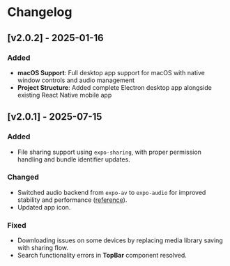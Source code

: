 # Changelog

## [v2.0.2] - 2025-01-16

### Added
- **macOS Support**: Full desktop app support for macOS with native window controls and audio management
- **Project Structure**: Added complete Electron desktop app alongside existing React Native mobile app

## [v2.0.1] - 2025-07-15

### Added
- File sharing support using `expo-sharing`, with proper permission handling and bundle identifier updates.

### Changed
- Switched audio backend from `expo-av` to `expo-audio` for improved stability and performance ([reference](https://www.reddit.com/r/reactnative/comments/1lzpqrl/comment/n34j1k8/)).
- Updated app icon.

### Fixed
- Downloading issues on some devices by replacing media library saving with sharing flow.
- Search functionality errors in **TopBar** component resolved.


